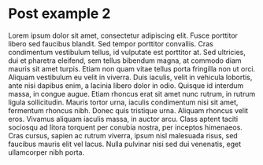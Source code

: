 Post example 2
==============
Lorem ipsum dolor sit amet, consectetur adipiscing elit. Fusce porttitor libero 
sed faucibus blandit. Sed tempor porttitor convallis. Cras condimentum vestibulum 
tellus, id vulputate est porttitor at. Sed ultricies, dui et pharetra eleifend, 
sem tellus bibendum magna, at commodo diam mauris sit amet turpis. Etiam non 
quam vitae tellus porta fringilla non ut orci. Aliquam vestibulum eu velit in 
viverra. Duis iaculis, velit in vehicula lobortis, ante nisi dapibus enim, a 
lacinia libero dolor in odio. Quisque id interdum massa, in congue augue. Etiam 
rhoncus erat sit amet nunc rutrum, in rutrum ligula sollicitudin. Mauris tortor 
urna, iaculis condimentum nisi sit amet, fermentum rhoncus nibh. Donec quis 
tristique urna. Aliquam rhoncus velit eros. Vivamus aliquam iaculis massa, in 
auctor arcu. Class aptent taciti sociosqu ad litora torquent per conubia nostra, 
per inceptos himenaeos. Cras cursus, sapien ac rutrum viverra, ipsum nisl 
malesuada risus, sed faucibus mauris elit vel lacus. Nulla pulvinar nisi sed dui 
venenatis, eget ullamcorper nibh porta.